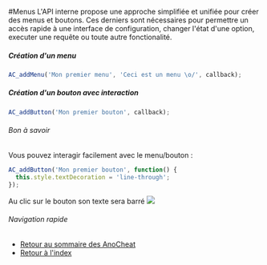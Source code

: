 #Menus
L'API interne propose une approche simplifiée et unifiée pour créer des menus et boutons. Ces derniers sont nécessaires pour 
permettre un accès rapide à une interface de configuration, changer l'état d'une option, executer une requête ou toute autre 
fonctionalité.

##### Création d'un menu
```Javascript
AC_addMenu('Mon premier menu', 'Ceci est un menu \o/', callback);
```

##### Création d'un bouton avec interaction
```Javascript
AC_addButton('Mon premier bouton', callback);
```

###### Bon à savoir
Vous pouvez interagir facilement avec le menu/bouton :

```Javascript
AC_addButton('Mon premier bouton', function() {
  this.style.textDecoration = 'line-through';
});
```

Au clic sur le bouton son texte sera barré
![](http://media.dvp.io/anocheat/preview/premier_bouton.png)

###### Navigation rapide
* [Retour au sommaire des AnoCheat](./readme.md)
* [Retour à l'index]('../readme.md)